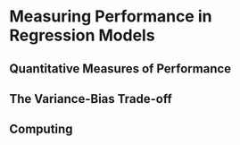 # Measuring Performance in Regression Models  

## Quantitative Measures of Performance  

## The Variance-Bias Trade-off  

## Computing  

